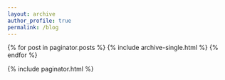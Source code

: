 ```yaml
---
layout: archive
author_profile: true
permalink: /blog
---
```



{% for post in paginator.posts %}
  {% include archive-single.html %}
{% endfor %}

{% include paginator.html %}
